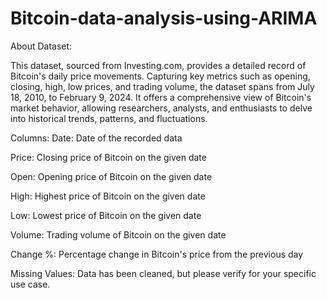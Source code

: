 # Bitcoin-data-analysis-using-ARIMA

About Dataset:

This dataset, sourced from Investing.com, provides a detailed record of Bitcoin's daily price movements. Capturing key metrics such as opening, closing, high, low prices, and trading volume, the dataset spans from July 18, 2010, to February 9, 2024. It offers a comprehensive view of Bitcoin's market behavior, allowing researchers, analysts, and enthusiasts to delve into historical trends, patterns, and fluctuations.

Columns:
Date: Date of the recorded data

Price: Closing price of Bitcoin on the given date

Open: Opening price of Bitcoin on the given date

High: Highest price of Bitcoin on the given date

Low: Lowest price of Bitcoin on the given date

Volume: Trading volume of Bitcoin on the given date

Change %: Percentage change in Bitcoin's price from the previous day

Missing Values: Data has been cleaned, but please verify for your specific use case.
